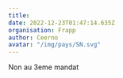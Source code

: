 ```yaml
---
title: 
date: 2022-12-23T01:47:14.635Z
organisation: Frapp
author: Ceerno
avatar: "/img/pays/SN.svg"
---
```


Non au 3eme mandat 